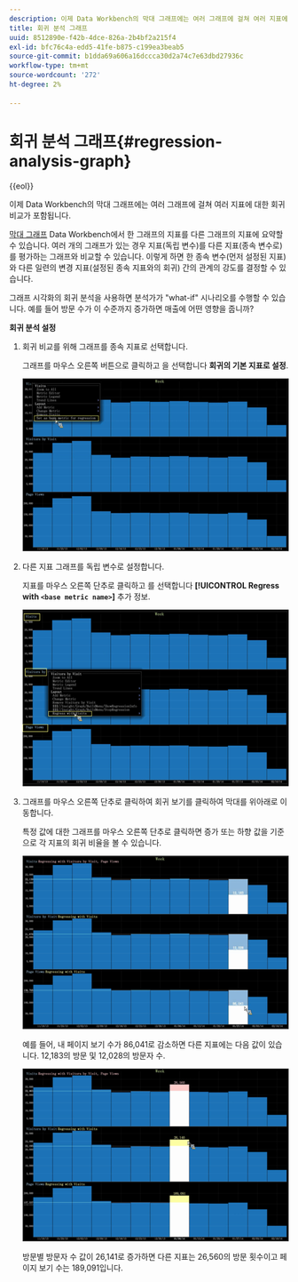```yaml
---
description: 이제 Data Workbench의 막대 그래프에는 여러 그래프에 걸쳐 여러 지표에 대한 회귀 비교가 포함됩니다.
title: 회귀 분석 그래프
uuid: 8512890e-f42b-4dce-826a-2b4bf2a215f4
exl-id: bfc76c4a-edd5-41fe-b875-c199ea3beab5
source-git-commit: b1dda69a606a16dccca30d2a74c7e63dbd27936c
workflow-type: tm+mt
source-wordcount: '272'
ht-degree: 2%

---
```


# 회귀 분석 그래프{#regression-analysis-graph}

{{eol}}

이제 Data Workbench의 막대 그래프에는 여러 그래프에 걸쳐 여러 지표에 대한 회귀 비교가 포함됩니다.

[막대 그래프](https://experienceleague.adobe.com/docs/data-workbench/using/client/analysis-visualizations/graphs/c-graphs.html) Data Workbench에서 한 그래프의 지표를 다른 그래프의 지표에 요약할 수 있습니다. 여러 개의 그래프가 있는 경우 지표(독립 변수)를 다른 지표(종속 변수로)를 평가하는 그래프와 비교할 수 있습니다. 이렇게 하면 한 종속 변수(먼저 설정된 지표)와 다른 일련의 변경 지표(설정된 종속 지표와의 회귀) 간의 관계의 강도를 결정할 수 있습니다.

그래프 시각화의 회귀 분석을 사용하면 분석가가 &quot;what-if&quot; 시나리오를 수행할 수 있습니다. 예를 들어 방문 수가 이 수준까지 증가하면 매출에 어떤 영향을 줍니까?

**회귀 분석 설정**

1. 회귀 비교를 위해 그래프를 종속 지표로 선택합니다.

   그래프를 마우스 오른쪽 버튼으로 클릭하고 을 선택합니다 **회귀의 기본 지표로 설정**.

   ![](assets/c_graph_regression_1.png)

1. 다른 지표 그래프를 독립 변수로 설정합니다.

   지표를 마우스 오른쪽 단추로 클릭하고 를 선택합니다 **[!UICONTROL Regress with `<base metric name>`]** 추가 정보.

   ![](assets/c_graph_regression.png)

1. 그래프를 마우스 오른쪽 단추로 클릭하여 회귀 보기를 클릭하여 막대를 위아래로 이동합니다.

   특정 값에 대한 그래프를 마우스 오른쪽 단추로 클릭하면 증가 또는 하향 값을 기준으로 각 지표의 회귀 비율을 볼 수 있습니다.

   ![](assets/c_graph_regression_2.png)

   예를 들어, 내 페이지 보기 수가 86,041로 감소하면 다른 지표에는 다음 값이 있습니다. 12,183의 방문 및 12,028의 방문자 수.

   ![](assets/c_graph_regression_3.png)

   방문별 방문자 수 값이 26,141로 증가하면 다른 지표는 26,560의 방문 횟수이고 페이지 보기 수는 189,091입니다.
